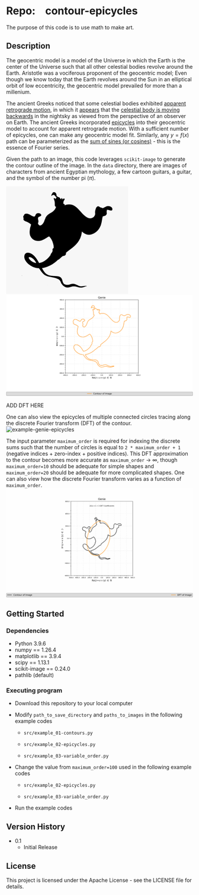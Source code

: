 # Repo:    contour-epicycles

The purpose of this code is to use math to make art. 

## Description

The geocentric model is a model of the Universe in which the Earth is the center of the Universe such that all other celestial bodies revolve around the Earth. Aristotle was a vociferous proponent of the geocentric model; Even though we know today that the Earth revolves around the Sun in an elliptical orbit of low eccentricity, the geocentric model prevailed for more than a millenium. 

The ancient Greeks noticed that some celestial bodies exhibited [apparent retrograde motion](https://en.wikipedia.org/wiki/Apparent_retrograde_motion), in which it [appears]((https://upload.wikimedia.org/wikipedia/commons/7/70/Apparent_retrograde_motion_of_Mars_in_2003.gif)) that the [celestial body is moving backwards](https://upload.wikimedia.org/wikipedia/commons/f/f0/The_astronomical_explanation_for_Mercury_retrograde.webm) in the nightsky as viewed from the perspective of an observer on Earth. The ancient Greeks incorporated [epicycles](https://upload.wikimedia.org/wikipedia/commons/f/fb/Epicycle_and_deferent.svg) into their geocentric model to account for apparent retrograde motion. With a sufficient number of epicycles, one can make any geocentric model fit. Similarly, any $y=f(x)$ path can be parameterized as the [sum of sines (or cosines)](https://upload.wikimedia.org/wikipedia/commons/thumb/2/2b/Fourier_series_and_transform.gif/640px-Fourier_series_and_transform.gif) - this is the essence of Fourier series. 







Given the path to an image, this code leverages `scikit-image` to generate the contour outline of the image. In the `data` directory, there are images of characters from ancient Egyptian mythology, a few cartoon guitars, a guitar, and the symbol of the number pi ($\pi$). 


<img title="" src="data/genie.png" alt="example-original_genie_image" width="329" data-align="center">


<img title="" src="output/example_01-contours/genie-Contour.png" alt="example-genie_contour" data-align="center">


ADD DFT HERE


One can also view the epicycles of multiple connected circles tracing along the discrete Fourier transform (DFT) of the contour. 
![example-genie-epicycles](output/example_02-epicycles/genie-Epicycles.gif)

The input parameter `maximum_order` is required for indexing the discrete sums such that the number of circles is equal to `2 * maximum_order + 1` (negative indices + zero-index + positive indices). This DFT approximation to the contour becomes more accurate as `maximum_order` $\rightarrow$ $\infty$, though `maximum_order=10`  should be adequate for simple shapes and `maximum_order=20` should be adequate for more complicated shapes. One can also view how the discrete Fourier transform varies as a function of  `maximum_order`.
![example-genie_variable_order](output/example_03-variable_order/genie-VariableOrder.gif)

## Getting Started

### Dependencies

* Python 3.9.6
* numpy == 1.26.4
* matplotlib == 3.9.4
* scipy == 1.13.1
* scikit-image == 0.24.0
* pathlib (default)

### Executing program

* Download this repository to your local computer

* Modify `path_to_save_directory` and `paths_to_images` in  the following example codes
  
  * `src/example_01-contours.py`
  
  * `src/example_02-epicycles.py`
  
  * `src/example_03-variable_order.py`

* Change the value from `maximum_order=100` used  in the following example codes
  
  * `src/example_02-epicycles.py`
  
  * `src/example_03-variable_order.py`

* Run the example codes

## Version History

* 0.1
  * Initial Release

## License

This project is licensed under the Apache License - see the LICENSE file for details.
